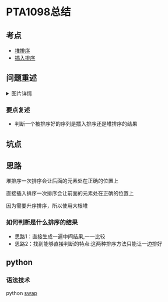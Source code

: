 # PTA1098总结
## 考点
+ [堆排序](https://ednow.github.io/2021/03/04/%E7%8E%8B%E9%81%93-%E6%95%B0%E6%8D%AE%E7%BB%93%E6%9E%84/#%E5%A0%86%E6%8E%92%E5%BA%8F)
+ [插入排序](https://ednow.github.io/2021/03/04/%E7%8E%8B%E9%81%93-%E6%95%B0%E6%8D%AE%E7%BB%93%E6%9E%84/#%E7%9B%B4%E6%8E%A5%E6%8F%92%E5%85%A5%E6%8E%92%E5%BA%8F)


## 问题重述
<details><summary>图片详情</summary><img src="https://raw.githubusercontent.com/ednow/cloudimg/main/githubio/20210810222228.png" alt="找不到图片(Image not found)" onerror="this.onerror=null;this.src='https://gitee.com/ednow/cloudimg/raw/main/githubio/20210810222228.png';" /></details>

### 要点复述
+ 判断一个被排序好的序列是插入排序还是堆排序的结果


## 坑点

## 思路
堆排序一次排序会让后面的元素处在正确的位置上

直接插入排序一次排序会让前面的元素处在正确的位置上

因为需要升序排序，所以使用大根堆


### 如何判断是什么排序的结果
+ 思路1：直接生成一遍中间结果,一一比较
+ 思路2：找到能够直接判断的特点:这两种排序方法只能让一边排好

## python

### 语法技术
python [swap](https://stackoverflow.com/questions/14836228/is-there-a-standardized-method-to-swap-two-variables-in-python)

